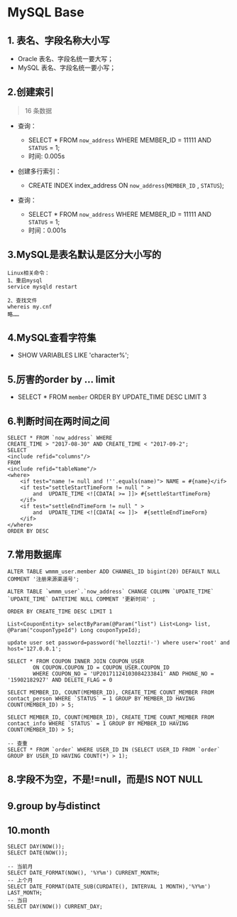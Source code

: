# MySQL Base

## 1. 表名、字段名称大小写
- Oracle 表名、字段名统一要大写；
- MySQL 表名、字段名统一要小写；

## 2.创建索引
> 16 条数据

- 查询：
  - SELECT * FROM `now_address` WHERE MEMBER_ID = 11111 AND `STATUS` = 1;
  - 时间: 0.005s

- 创建多行索引：
  - CREATE INDEX index_address ON `now_address`(`MEMBER_ID` , `STATUS`);

- 查询：
  - SELECT * FROM `now_address` WHERE MEMBER_ID = 11111 AND `STATUS` = 1;
  - 时间：0.001s

## 3.MySQL是表名默认是区分大小写的
```
Linux相关命令：
1、重启mysql
service mysqld restart

2、查找文件
whereis my.cnf
略……
```

## 4.MySQL查看字符集
- SHOW VARIABLES LIKE 'character%';

## 5.厉害的order by ... limit 
- SELECT * FROM `member` ORDER BY UPDATE_TIME DESC LIMIT 3

## 6.判断时间在两时间之间
```
SELECT * FROM `now_address` WHERE
CREATE_TIME > "2017-08-30" AND CREATE_TIME < "2017-09-2";
SELECT
<include refid="columns"/>
FROM
<include refid="tableName"/>
<where>
    <if test="name != null and !''.equals(name)"> NAME = #{name}</if>
    <if test="settleStartTimeForm != null " >
        and  UPDATE_TIME <![CDATA[ >= ]]> #{settleStartTimeForm}
    </if>
    <if test="settleEndTimeForm != null " >
        and  UPDATE_TIME <![CDATA[ <= ]]>  #{settleEndTimeForm}
    </if>
</where>
ORDER BY DESC
```

## 7.常用数据库
```
ALTER TABLE wmmm_user.member ADD CHANNEL_ID bigint(20) DEFAULT NULL COMMENT '注册来源渠道号';

ALTER TABLE `wmmm_user`.`now_address` CHANGE COLUMN `UPDATE_TIME` `UPDATE_TIME` DATETIME NULL COMMENT '更新时间' ;

ORDER BY CREATE_TIME DESC LIMIT 1

List<CouponEntity> selectByParam(@Param("list") List<Long> list, @Param("couponTypeId") Long couponTypeId);

update user set password=password('hellozzti!-') where user='root' and host='127.0.0.1';

SELECT * FROM COUPON INNER JOIN COUPON_USER
        ON COUPON.COUPON_ID = COUPON_USER.COUPON_ID
        WHERE COUPON_NO = 'UP20171124103084233841' AND PHONE_NO = '15902182927' AND DELETE_FLAG = 0

SELECT MEMBER_ID, COUNT(MEMBER_ID), CREATE_TIME COUNT_MEMBER FROM contact_person WHERE `STATUS` = 1 GROUP BY MEMBER_ID HAVING COUNT(MEMBER_ID) > 5;

SELECT MEMBER_ID, COUNT(MEMBER_ID), CREATE_TIME COUNT_MEMBER FROM contact_info WHERE `STATUS` = 1 GROUP BY MEMBER_ID HAVING COUNT(MEMBER_ID) > 5;

-- 查重
SELECT * FROM `order` WHERE USER_ID IN (SELECT USER_ID FROM `order` GROUP BY USER_ID HAVING COUNT(*) > 1);

```

## 8.字段不为空，不是!=null，而是IS NOT NULL

## 9.group by与distinct

## 10.month
```
SELECT DAY(NOW());
SELECT DATE(NOW());

-- 当前月
SELECT DATE_FORMAT(NOW(), '%Y%m') CURRENT_MONTH;
-- 上个月
SELECT DATE_FORMAT(DATE_SUB(CURDATE(), INTERVAL 1 MONTH),'%Y%m') LAST_MONTH;
-- 当日
SELECT DAY(NOW()) CURRENT_DAY;
```
